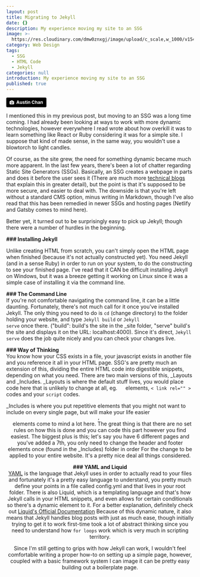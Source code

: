 ```yaml
---
layout: post
title: Migrating to Jekyll
date: {}
description: My experience moving my site to an SSG
image: >-
  https://res.cloudinary.com/dmw0znxgj/image/upload/c_scale,w_1000/v1541954989/signs.jpg
category: Web Design
tags:
  - SSG
  - HTML Code
  - Jekyll
categories: null
introduction: My experience moving my site to an SSG
published: true
---
```

<a style="background-color:black;color:white;text-decoration:none;padding:4px 6px;font-family:-apple-system, BlinkMacSystemFont, &quot;San Francisco&quot;, &quot;Helvetica Neue&quot;, Helvetica, Ubuntu, Roboto, Noto, &quot;Segoe UI&quot;, Arial, sans-serif;font-size:12px;font-weight:bold;line-height:1.2;display:inline-block;border-radius:3px" href="https://unsplash.com/@austinchan?utm_medium=referral&amp;utm_campaign=photographer-credit&amp;utm_content=creditBadge" target="_blank" rel="noopener noreferrer" title="Download free do whatever you want high-resolution photos from Austin Chan"><span style="display:inline-block;padding:2px 3px"><svg xmlns="http://www.w3.org/2000/svg" style="height:12px;width:auto;position:relative;vertical-align:middle;top:-1px;fill:white" viewBox="0 0 32 32"><title>unsplash-logo</title><path d="M20.8 18.1c0 2.7-2.2 4.8-4.8 4.8s-4.8-2.1-4.8-4.8c0-2.7 2.2-4.8 4.8-4.8 2.7.1 4.8 2.2 4.8 4.8zm11.2-7.4v14.9c0 2.3-1.9 4.3-4.3 4.3h-23.4c-2.4 0-4.3-1.9-4.3-4.3v-15c0-2.3 1.9-4.3 4.3-4.3h3.7l.8-2.3c.4-1.1 1.7-2 2.9-2h8.6c1.2 0 2.5.9 2.9 2l.8 2.4h3.7c2.4 0 4.3 1.9 4.3 4.3zm-8.6 7.5c0-4.1-3.3-7.5-7.5-7.5-4.1 0-7.5 3.4-7.5 7.5s3.3 7.5 7.5 7.5c4.2-.1 7.5-3.4 7.5-7.5z"></path></svg></span><span style="display:inline-block;padding:2px 3px">Austin Chan</span></a>

I mentioned this in my previous post, but moving to an SSG was a long time coming. 
I had already been looking at ways to work with more dynamic technologies, however everywhere I read wrote about how overkill it was to learn something like React or Ruby considering it was for a simple site. I suppose that kind of made sense, in the same way, you wouldn't use a blowtorch to light candles.

Of course, as the site grew, the need for something dynamic became much more apparent. In the last few years, there's been a lot of chatter regarding Static Site Generators (SSGs). Basically, an SSG creates a webpage in parts and does it before the user sees it (There are much more <a href="https://css-tricks.com/building-a-jekyll-site-part-1-of-3/">technical blogs</a> that explain this in greater detail), but the point is that it's supposed to be more secure, and easier to deal with. The downside is that you're left without a standard CMS option, minus writing in Markdown, though I've also read that this has been remedied in newer SSGs and hosting pages (Netlify and Gatsby comes to mind here).

Better yet, it turned out to be surprisingly easy to pick up Jekyll; though there were a number of hurdles in the beginning. 

<strong>### Installing Jekyll</strong><br>
<p>Unlike creating HTML from scratch, you can't simply open the HTML page when finished (because it's not actually constructed yet). You need Jekyll (and in a sense Ruby) in order to run on your system, to do the constructing to see your finished page. I've read that it CAN be difficult installing Jekyll on Windows, but it was a breeze getting it working on Linux since it was a simple case of installing it via the command line.</p></li>

<strong>### The Command Line</strong><br>
If you're not comfortable navigating the command line, it can be a little daunting. Fortunately, there's not much call for it once you've installed Jekyll. The only thing you need to do is <code>cd</code> (change directory) to the folder holding your website, and type <code>Jekyll build</code> or <code>Jekyll serve</code> once there. ("build": build's the site in the \_site folder, "serve" build's the site and displays it on the URL: localhost:4000). Since it's direct, <code>Jekyll serve</code> does the job quite nicely and you can check your changes live.

<strong>### Way of Thinking</strong><br>
You know how your CSS exists in a file, your javascript exists in another file and you reference it all in your HTML page. SSG's are pretty much an extension of this, dividing the entire HTML code into digestible snippets, depending on what you need. There are two main versions of this, \_Layouts and \_Includes.
\_Layouts is where the default stuff lives, you would place code here that is unlikely to change at all, eg.  <code> <head> </code> elements, <code>< link rel="" ></code> codes and your <code>script</code> codes.</p>
\_Includes is where you put repetitive elements that you might not want to include on every single page, but will make your life easier <code> <header>, <footer> </code> elements come to mind a lot here.
  The great thing is that there are no set rules on how this is done and you can code this part however you find easiest. The biggest plus is this; let's say you have 6 different pages and you've added a 7th, you only need to change the header and footer elements once (found in the \_Includes) folder in order For the change to be applied to your entire website.
  It's a pretty nice deal all things considered.

<strong>### YAML and Liquid</strong><br>
<a href="http://yaml.org/">YAML</a> is the language that Jekyll uses in order to actually read to your files and fortunately it's a pretty easy language to understand, you pretty much define your points in a file called config.yml and that lives in your root folder. There is also Liquid, which is a templating language and that's how Jekyll calls in your HTML snippets, and even allows for certain conditionals so there's a dynamic element to it.
For a better explanation, definitely check out <a href="https://shopify.github.io/liquid/basics/introduction">Liquid's Official Documentation</a>
Because of this dynamic nature, it also means that Jekyll handles blog posts with just as much ease, though initially trying to get it to work first-time took a lot of abstract thinking since you need to understand how `for loops` work which is very much in scripting territory.


Since I'm still getting to grips with how Jekyll can work, I wouldn't feel comfortable writing a proper how-to on setting up a simple page, however, coupled with a basic framework system I can image it can be pretty easy building out a boilerplate page.
